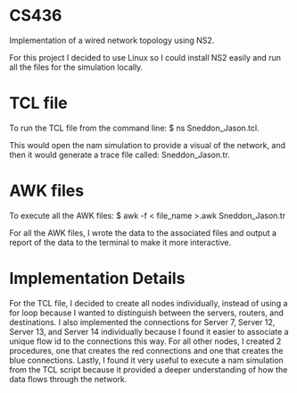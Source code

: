 # CS436

Implementation of a wired network topology using NS2. 

For this project I decided to use Linux so I could install NS2 easily and run all the files for the simulation locally. 

# TCL file
To run the TCL file from the command line: 
$ ns Sneddon_Jason.tcl. 

This would open the nam simulation to provide a visual of the network, and then it would generate a trace file called: Sneddon_Jason.tr. 

# AWK files
To execute all the AWK files: 
$ awk -f < file_name >.awk Sneddon_Jason.tr

For all the AWK files, I wrote the data to the associated files and output a report of the data to the terminal to make it more interactive. 

# Implementation Details
For the TCL file, I decided to create all nodes individually, instead of using a for loop because I wanted to distinguish between the servers, routers, and destinations. I also implemented the connections for Server 7, Server 12, Server 13, and Server 14 individually because I found it easier to associate a unique flow id to the connections this way. For all other nodes, I created 2 procedures, one that creates the red connections and one that creates the blue connections. Lastly, I found it very useful to execute a nam simulation from the TCL script because it provided a deeper understanding of how the data flows through the network. 
